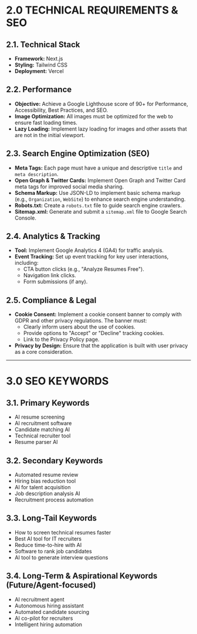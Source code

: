 # 2.0 TECHNICAL REQUIREMENTS & SEO

## 2.1. Technical Stack

-   **Framework:** Next.js
-   **Styling:** Tailwind CSS
-   **Deployment:** Vercel

## 2.2. Performance

-   **Objective:** Achieve a Google Lighthouse score of 90+ for Performance, Accessibility, Best Practices, and SEO.
-   **Image Optimization:** All images must be optimized for the web to ensure fast loading times.
-   **Lazy Loading:** Implement lazy loading for images and other assets that are not in the initial viewport.

## 2.3. Search Engine Optimization (SEO)

-   **Meta Tags:** Each page must have a unique and descriptive `title` and `meta description`.
-   **Open Graph & Twitter Cards:** Implement Open Graph and Twitter Card meta tags for improved social media sharing.
-   **Schema Markup:** Use JSON-LD to implement basic schema markup (e.g., `Organization`, `WebSite`) to enhance search engine understanding.
-   **Robots.txt:** Create a `robots.txt` file to guide search engine crawlers.
-   **Sitemap.xml:** Generate and submit a `sitemap.xml` file to Google Search Console.

## 2.4. Analytics & Tracking

-   **Tool:** Implement Google Analytics 4 (GA4) for traffic analysis.
-   **Event Tracking:** Set up event tracking for key user interactions, including:
    -   CTA button clicks (e.g., "Analyze Resumes Free").
    -   Navigation link clicks.
    -   Form submissions (if any).

## 2.5. Compliance & Legal

-   **Cookie Consent:** Implement a cookie consent banner to comply with GDPR and other privacy regulations. The banner must:
    -   Clearly inform users about the use of cookies.
    -   Provide options to "Accept" or "Decline" tracking cookies.
    -   Link to the Privacy Policy page.
-   **Privacy by Design:** Ensure that the application is built with user privacy as a core consideration.

---

# 3.0 SEO KEYWORDS

## 3.1. Primary Keywords

-   AI resume screening
-   AI recruitment software
-   Candidate matching AI
-   Technical recruiter tool
-   Resume parser AI

## 3.2. Secondary Keywords

-   Automated resume review
-   Hiring bias reduction tool
-   AI for talent acquisition
-   Job description analysis AI
-   Recruitment process automation

## 3.3. Long-Tail Keywords

-   How to screen technical resumes faster
-   Best AI tool for IT recruiters
-   Reduce time-to-hire with AI
-   Software to rank job candidates
-   AI tool to generate interview questions

## 3.4. Long-Term & Aspirational Keywords (Future/Agent-focused)

-   AI recruitment agent
-   Autonomous hiring assistant
-   Automated candidate sourcing
-   AI co-pilot for recruiters
-   Intelligent hiring automation